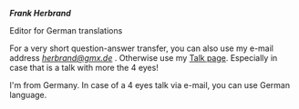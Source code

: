 ***Frank Herbrand***

Editor for German translations

For a very short question-answer transfer, you can also use my e-mail
address *herbrand@gmx.de* . Otherwise use my [Talk
page](http://rawpedia.rawtherapee.com/User_talk:Fherb). Especially in
case that is a talk with more the 4 eyes!

I'm from Germany. In case of a 4 eyes talk via e-mail, you can use
German language.